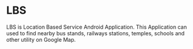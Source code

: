 # LBS
LBS is Location Based Service Android Application. This Application can used to find nearby bus stands, railways stations, temples, schools and other utility on Google Map.
